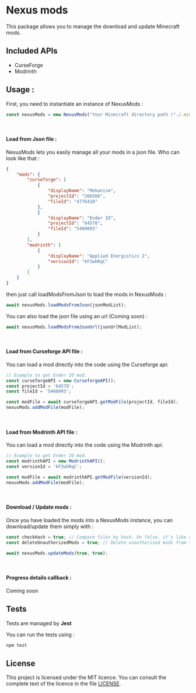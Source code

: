 # Nexus mods

This package allows you to manage the download and update Minecraft mods.

## Included APIs

- CurseForge
- Modrinth

## Usage : 

First, you need to instantiate an instance of NexusMods :

```typescript
const nexusMods = new NexusMods("Your Minecraft directory path ("./.minecraft")");
```

<br>

#### Load from Json file :

NexusMods lets you easily manage all your mods in a json file.
Who can look like that :
 
```json
{
    "mods": {
        "curseforge": [
            {
                "displayName": "Mekanism",
                "projectId": "268560",
                "fileId": "4776410"
            },
            {
                "displayName": "Ender IO",
                "projectId": "64578",
                "fileId": "5460093"
            }
        ],
        "modrinth": [
            {
                "displayName": "Applied Energistics 2",
                "versionId": "kF3whRqC"
            }
        ]
    }
}
```

then just call loadModsFromJson to load the mods in NexusMods :

```typescript
await nexusMods.loadModsFromJson(jsonModList);
```

You can also load the json file using an url (Coming soon) :

```typescript
await nexusMods.loadModsFromJsonUrl(jsonUrlModList);
```

<br>

#### Load from Curseforge API file :

You can load a mod directly into the code using the Curseforge api:

```typescript
// Example to get Ender IO mod.
const curseforgeAPI = new CurseforgeAPI();
const projectId = '64578';
const fileId = '5460093';

const modFile = await curseforgeAPI.getModFile(projectId, fileId);
nexusMods.addModFile(modFile);
```

<br>

#### Load from Modrinth API file :

You can load a mod directly into the code using the Modrinth api:

```typescript
// Example to get Ender IO mod.
const modrinthAPI = new ModrinthAPI();
const versionId = 'kF3whRqC';

const modFile = await modrinthAPI.getModFile(versionId);
nexusMods.addModFile(modFile);
```

<br>

#### Download / Update mods :
Once you have loaded the mods into a NexusMods instance, you can download/update them simply with :

```typescript 
const checkHash = true; // Compare files by hash. On false, it's like a forced download.
const deleteUnauthorizedMods = true; // Delete unauthorized mods from the mod folder.

await nexusMods.updateMods(true, true);
```

<br>

#### Progress details callback :
Coming soon

## Tests

Tests are managed by **Jest** 

You can run the tests using :

```bash
npm test
```

## License

This project is licensed under the MIT licence. You can consult the complete text of the licence in the file [LICENSE](LICENSE).



